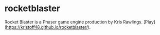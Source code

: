 # rocketblaster
Rocket Blaster is a Phaser game engine production by Kris Rawlings.
[Play] (https://kristoff48.github.io/rocketblaster/).
